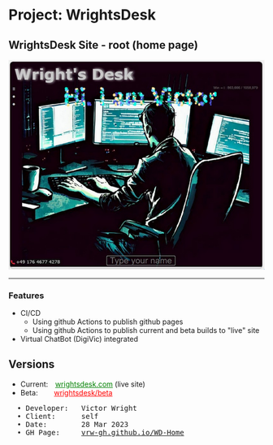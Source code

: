 # Project: WrightsDesk

## WrightsDesk Site - root (home page)

[<center><img src="https://raw.githubusercontent.com/vrw-GH/assets/main/repo-media/WD-home/Screenshot.png" alt="screenshot" title="visit wrightsdesk.com"></center>](https://wrightsdesk.com/wrightsdesk/index.html)

---

### Features

* CI/CD
  * Using github Actions to publish github pages
  * Using github Actions to publish current and beta builds to "live" site
* Virtual ChatBot (DigiVic) integrated

## Versions

* Current:&emsp;<a href="https://wrightsdesk.com/wrightsdesk/index.html" target="_blank" style="color: green;">wrightsdesk.com</a> (live site)
* Beta:&emsp;&emsp;&nbsp;<a href="https://www.wrightsdesk.com/wrightsdesk/beta" target="_blank" style="color: red;">wrightsdesk/beta</a>

<pre>
  • Developer:   Victor Wright
  • Client:      self
  • Date:        28 Mar 2023
  • GH Page:     <a href="https://vrw-gh.github.io/WD-Home/" target="_parent">vrw-gh.github.io/WD-Home</a>
</pre>
